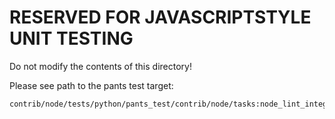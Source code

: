 RESERVED FOR JAVASCRIPTSTYLE UNIT TESTING
=========================================

Do not modify the contents of this directory!

Please see path to the pants test target:

    contrib/node/tests/python/pants_test/contrib/node/tasks:node_lint_integration
